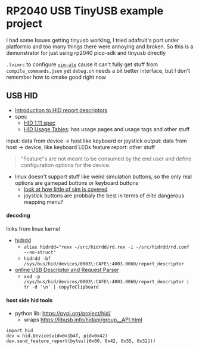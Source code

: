 # RP2040 USB TinyUSB example project

I had some Issues getting tinyusb working, I tried adafruit's port under platformio and too many things there were annoying and broken.
So this is a demonstrator for just using rp2040 pico-sdk and tinyusb directly

`.lvimrc` to configure [`vim-ale`](https://github.com/dense-analysis/ale) cause it can't fully get stuff from `compile_commands.json` yet
`debug.sh` needs a bit better interface, but I don't remember how to cmake good right now

## USB HID
* [Introduction to HID report descriptors](https://docs.kernel.org/hid/hidintro.html)
* spec
  * [HID 1.11 spec](https://www.usb.org/sites/default/files/hid1_11.pdf)
  * [HID Usage Tables](https://usb.org/sites/default/files/hut1_6.pdf): has usage pages and usage tags and other stuff

input: data from device -> host like keyboard or joystick
output: data from host -> device, like keyboard LEDs
feature report: other stuff
> "Feature"s are not meant to be consumed by the end user and define configuration options for the device.


* linux doesn't support stuff like weird simulation buttons, so the only real options are gamepad buttons or keyboard buttons
  * [look at how little of sim is covered](https://github.com/torvalds/linux/blob/master/drivers/hid/hid-input.c#L797-L806)
  * joystick buttons are probbaly the best in terms of elite dangerous mapping menu?


#### decoding
links from linux kernel
* [hidrdd](https://github.com/abend0c1/hidrdd)
  * `alias hidrdd="rexx ~/src/hidrdd/rd.rex -i ~/src/hidrdd/rd.conf --no-struct"`
  * `hidrdd -bf /sys/bus/hid/devices/0003\:CAFE\:4003.0060/report_descriptor`
* [online USB Descriptor and Request Parser](http://eleccelerator.com/usbdescreqparser/)
  * `xxd -p /sys/bus/hid/devices/0003\:CAFE\:4003.0060/report_descriptor | tr -d '\n' | copyToClipboard`



#### host side hid tools
* python lib: https://pypi.org/project/hid/
  * wraps https://libusb.info/hidapi/group__API.html
```
import hid
dev = hid.Device(vid=0x1b4f, pid=0x42)
dev.send_feature_report(bytes([0x00, 0x42, 0x55, 0x32]))
```
